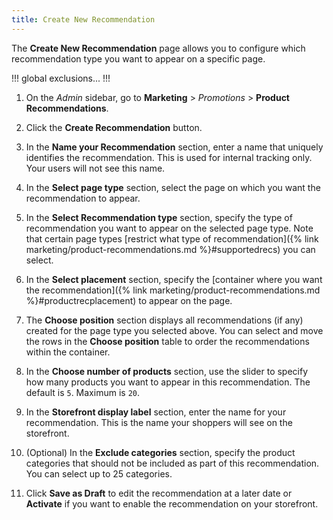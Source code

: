 ```yaml
---
title: Create New Recommendation
---
```


The **Create New Recommendation** page allows you to configure which recommendation type you want to appear on a specific page.

!!!
global exclusions...
!!!

1. On the _Admin_ sidebar, go to **Marketing** > _Promotions_ > **Product Recommendations**.

1. Click the **Create Recommendation** button.

1. In the **Name your Recommendation** section, enter a name that uniquely identifies the recommendation. This is used for internal tracking only. Your users will not see this name.

1. In the **Select page type** section, select the page on which you want the recommendation to appear.

1. In the **Select Recommendation type** section, specify the type of recommendation you want to appear on the selected page type. Note that certain page types [restrict what type of recommendation]({% link marketing/product-recommendations.md %}#supportedrecs) you can select.

1. In the **Select placement** section, specify the [container where you want the recommendation]({% link marketing/product-recommendations.md %}#productrecplacement) to appear on the page.

1. The **Choose position** section displays all recommendations (if any) created for the page type you selected above. You can select and move the rows in the **Choose position** table to order the recommendations within the container.

1. In the **Choose number of products** section, use the slider to specify how many products you want to appear in this recommendation. The default is `5`. Maximum is `20`.

1. In the **Storefront display label** section, enter the name for your recommendation. This is the name your shoppers will see on the storefront.

1. (Optional) In the **Exclude categories** section, specify the product categories that should not be included as part of this recommendation. You can select up to 25 categories.

1. Click **Save as Draft** to edit the recommendation at a later date or **Activate** if you want to enable the recommendation on your storefront.
